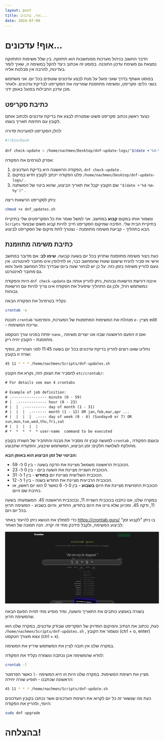 ```yaml
---
layout: post
title: אוף, עדכונים...
date: 2024-07-09
---
```


# אוף! עדכונים...
הדבר החשוב בניהול מערכות ממוחשבות הוא תחזוקה. בין שלל משימות התחזוקה נמצאת גם משימת עדכון התוכנה. בפוסט זה אכתוב כיצד להקל במשימה זו, שאיך לומר בעדינות, להרבה אין סבלנות אליה.

בפוסט אשתף בדרך שאני פועל על מנת לבצע עדכונים שוטפים בכל יום. אני משתמש בשני כלים: סקריפט, ומשימה מתוזמנת שמריצה את הסקריפט לבדיקת עדכונים. ולאחר מכן עדכון החבילות בפועל באופן ידני.

## כתיבת סקריפט
כצעד ראשון נכתוב סקריפט פשוט שמטרתו לבצע את בדיקת עדכונים ולכתוב אותם לקובץ עם חתימת תאריך בשמו.

*להלן הסקריפט למערכות פדורה:*

```sh
#!/bin/bash

dnf check-update > /home/nachmen/Desktop/dnf-update-logs/"$(date +'%d-%m-%y')"
```

אפרק לגורמים את הפקודה:

1. הפקודה הראשונה היא בדיקת העדכונים, `dnf check-update` .
2. פלט הפקודה ייכתב לקובץ חדש במיקום `/home/nachmen/Desktop/dnf-update-logs/` .
3. שם הקובץ יקבל את תאריך הביצוע, שהוא ביטוי של המשתנה `"$(date +'%d-%m-%y')"` .

ניתן לסקריפט הרשאות ריצה:

```sh
chmod +x dnf_updates.sh
```

ונשמור אותו במקום **קבוע** במחשב. אני למשל שומר את כל הסקריפטים שלי בתיקיית `Scripts` בתיקיית הבית שלי. הסיבה שמיקום הסקריפט חייב להיות קבוע משום שבצעד הבא בתהליך - קביעת משימה מתוזמנת - נצטרך לתת מיקום של הסקריפט לביצוע.

## כתיבת משימה מתוזמנת
כעת ניצור משימה מתוזמנת שתרוץ בכל יום בשעה קבועה. **שימו לב**: אם מדובר במחשב אישי אז סביר להניח שישנם שעות שהמחשב כבוי, או לחילופין אינו מחובר לאינטרנט. אין טעם להריץ משימה בזמן כזה. על כן יש לבחור שעה ביום שבדרך כלל המחשב פועל והוא גם מחובר לאינטרנט.

היות והפקודה `dnf check-update` איננה דורשת הרשאות גבוהות, ניתן להריץ אותה גם כמשתמש רגיל, ולכן גם התהליך שיפעיל את הפקודה אינו צריך להיות עם הרשאות גבוהות. 

נקליד בטרמינל את הפקודה הבאה:

```sh
crontab -e
```

תוכנת `crontab` מנהלת את המשימות המתזמנות של המערכת, והפרמטר `e-` מציין edit - עריכת המשימות.

יפתח בפנינו עורך הטקסט `nano` , ואם זו הפעם הראשונה שבה אנו יוצרים משימה מתוזמנת - הקובץ יהיה ריק.

נחליט שאנו רוצים להריץ בדיקת עדכונים בכל יום בשעה 11:45 לפני הצהריים, נוסיף שורה זו בקובץ:

```sh
45 11 * * * /home/nachmen/Scripts/dnf-updates.sh
```

להסביר את הצופן הזה, נקרא את הקובץ `etc/crontab/`:

```
# For details see man 4 crontabs

# Example of job definition:
# .---------------- minute (0 - 59)
# |  .------------- hour (0 - 23)
# |  |  .---------- day of month (1 - 31)
# |  |  |  .------- month (1 - 12) OR jan,feb,mar,apr ...
# |  |  |  |  .---- day of week (0 - 6) (Sunday=0 or 7) OR sun,mon,tue,wed,thu,fri,sat
# |  |  |  |  |
# *  *  *  *  * user-name  command to be executed
```

למעשה קובץ זה מסביר את מבנה והתחביר של השורה בקובץ `crontab` , ובעצם הפקודה מחולקת לשלושה חלקים: זמן הביצוע, המשתמש שיבצע, והפקודה שתבוצע.

**הביטוי של זמן הביצוע הוא באופן הבא:**

* הכוכבית הראשונה משמאל מציינת את הדקה בשעה - בין 0 ל- 59.
* הכוכבית השנייה מציינת את השעה ביום - בין 0 ל- 23.
* הכוכבית השלישית מציינת יום **בחודש** - בין 1 ל- 31.
* הכוכבית הרביעית מציינת את החודש בשנה - בין 1 ל- 12.
* הכוכבית החמישית מציינת את היום **בשבוע** - בין 0 ל- 6 כאשר 0 הוא יום ראשון, או כתיבת שם היום.

במקרה שלנו, אנו כתבנו בכוכבית השנייה 11, ובכוכבית הראשונה 45. המשמעות: בשעה 11, ודקה 45. ומכיוון שלא ציינו את היום בחודש, החודש, והיום בשבוע - המשימה תרוץ בכל יום ויום.

כדי לסמלץ את הנושא ניתן להיעזר באתר https://crontab.guru/ בו ניתן "לקבוע זמן" לביצוע המשימה, ולקבל פידבק מתי זה יקרה. הנה תמונה של האתר:

![Crontab.guru](/assets/Crontab.guru.png)

בשורה באמצע כותבים את התאריך והשעה, ומיד מופיע מתי תהיה הפעם הבאה שהמשימה תרוץ.

כעת, נכתוב את הנתיב והמיקום המדויק של הסקריפט שבודק עדכונים,  במקרה שלנו הוא `/home/nachmen/Scripts/dnf-updates.sh` , ונשמור את הקובץ (ctrl + o, enter) ונצא מעורך הטקסט (ctrl + x).

במקרה שלנו אין חובה לציין את המשתמש שיריץ את המשימה.

לוודא שהמשימה אכן נכתבה ונשמרה נקליד את הפקודה:

```sh
crontab -l
```

כאשר הפרמטר `l-` מציין את רשימת המשימות. במקרה שלנו היות וזו היא המשימה הראשונה שכתבנו - תופיע שורה יחידה:

```sh
45 11 * * * /home/nachmen/Scripts/dnf-update.sh
```

כעת מה שנשאר זה כל יום לקרוא את רשימת העדכונים אשר נכתבו בקובץ העדכונים היומי, ולהריץ את הפקודה:

```sh
sudo dnf upgrade
```

# בהצלחה!
